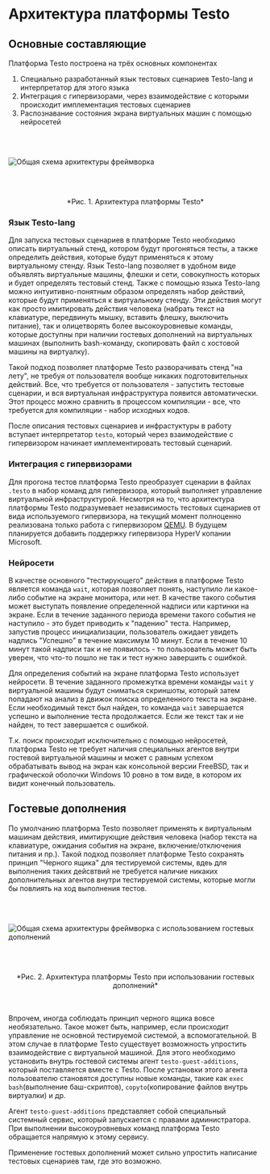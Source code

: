 # Архитектура платформы Testo

## Основные составляющие

Платформа Testo построена на трёх основных компонентах

1. Специально разработанный язык тестовых сценариев Testo-lang и интерпретатор для этого языка
2. Интеграция с гипервизорами, через взаимодействие с которыми происходит имплементация тестовых сценариев
3. Распознавание состояния экрана виртуальных машин с помощью нейросетей

<br/><br/>

![Общая схема архитектуры фреймворка](/static/docs/general.png)

<br/><br/>
<center>*Рис. 1. Архитектура платформы Testo*</center>

### Язык Testo-lang

Для запуска тестовых сценариев в платформе Testo необходимо описать виртуальный стенд, котором будут прогоняться тесты, а также определить действия, которые будут применяться к этому виртуальному стенду. Язык Testo-lang позволяет в удобном виде объявлять виртуальные машины, флешки и сети, совокупность которых и будет определять тестовый стенд. Также с помощью языка Testo-lang можно интуитивно-понятным образом определять набор действий, которые будут применяться к виртуальному стенду. Эти действия могут как просто имитировать действия человека (набрать текст на клавиатуре, передвинуть мышку, вставить флешку, выключить питание), так и олицетворять более высокоуровневые команды, которые доступны при наличии гостевых дополнений на виртуальных машинах (выполнить bash-команду, скопировать файл с хостовой машины на виртуалку).

Такой подход позволяет платформе Testo разворачивать стенд "на лету", не требуя от пользователя вообще никаких подготовительных действий. Все, что требуется от пользователя - запустить тестовые сценарии, и вся виртуальная инфраструктура появится автоматически. Этот процесс можно сравнить в процессом компиляции - все, что требуется для компиляции - набор исходных кодов.

После описания тестовых сценариев и инфрастуктуры в работу вступает интерпретатор `testo`, который через взаимодействие с гипервизором начинает имплементировать тестовый сценарий.

### Интеграция с гипервизорами

Для прогона тестов платформа Testo преобразует сценарии в файлах `.testo` в набор команд для гипервизора, который выполняет управление виртуальной инфраструктурой. Несмотря на то, что архитектура платформы Testo подразумевает независимость тестовых сценариев от вида используемого гипервизора, на текущий момент полноценно реализована только работа с гипервизором [QEMU](https://www.qemu.org/). В будущем планируется добавить поддержку гипервизора HyperV копании Microsoft.

### Нейросети

В качестве основного "тестирующего" действия в платформе Testo является команда `wait`, которая позволяет понять, наступило ли какое-либо событие на экране монитора, или нет. В качестве такого события может выступать появление определенной надписи или картинки на экране. Если в течение заданного периода времени такого события не наступило - это будет приводить к "падению" теста. Например, запустив процесс инициализации, пользователь ожидает увидеть надпись "Успешно" в течение максимум 10 минут. Если в течение 10 минут такой надписи так и не появилось - то пользователь может быть уверен, что что-то пошло не так и тест нужно завершить с ошибкой.

Для определения событий на экране платформа Testo использует нейросети. В течение заданного промежутка времени команды `wait` у виртуальной машины будут сниматься скриншоты, который затем попадают на анализ в движок поиска определенного текста на экране. Если необходимый текст был найден, то команда `wait` завершается успешно и выполнение теста продолжается. Если же текст так и не найден, то тест завершается с ошибкой.

Т.к. поиск происходит исключительно с помощью нейросетей, платформа Testo не требует наличия специальных агентов внутри гостевой виртуальной машины и может с равным успехом обрабатывать вывод на экран как консольной версии FreeBSD, так и графической оболочки Windows 10 ровно в том виде, в котором их видит конечный пользователь.


## Гостевые дополнения

По умолчанию платформа Testo позволяет применять к виртуальным машинам действия, имитирующие действия человека (набор текста на клавиатуре, ожидания события на экране, включение/отключения питания и пр.). Такой подход позволяет платформе Testo сохранять принцип "Черного ящика" для тестируемой системы, вдеь для выполнения таких дейсвтвий не требуется наличие никаких дополнительных агентов внутри тестируемой системы, которые могли бы повлиять на ход выполнения тестов.

<br/><br/>

![Общая схема архитектуры фреймворка с использованием гостевых
дополнений](/static/docs/general-negotiator.png)

<br/><br/>
<center>*Рис. 2. Архитектура платформы Testo при использовании гостевых дополнений*</center>
<br/><br/>

Впрочем, иногда соблюдать принцип черного ящика вовсе необязательно. Такое может быть, например, если происходит управление не основной тестируемой системой, а вспомогательной. В этом случае в платформе Testo существует возможность упростить взаимодействие с виртуальной машиной. Для этого необходимо установить внутрь гостевой системы агент `testo-guest-additions`, который поставляется вместе с Testo. После установки этого агента пользователю становятся доступны новые команды, такие как `exec bash`(выполнение баш-скриптов), `copyto`(копирование файлов внутрь виртуалки) и др.

Агент `testo-guest-additions` представляет собой специальный системный сервис, который запускается с правами администратора. При выполнении высокоуровневых команд платформа Testo обращается напрямую к этому сервису.

Применение гостевых дополнений может сильно упростить написание тестовых сценариев там, где это возможно.